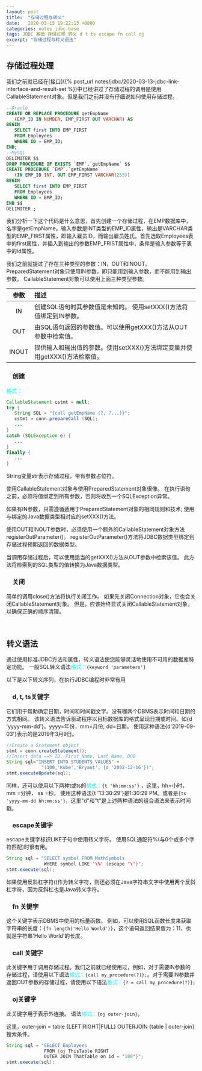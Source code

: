 ```yaml
---
layout: post
title:  "存储过程与转义"
date:   2020-03-15 19:22:13 +0800
categories: notes jdbc base
tags: JDBC 基础 存储过程 转义 d t ts escape fn call oj
excerpt: "存储过程与转义语法"
---
```


## 存储过程处理

我们之前就已经在[接口]({% post_url notes/jdbc/2020-03-13-jdbc-link-interface-and-result-set %})中已经讲过了存储过程的调用是使用CallableStatement对象。但是我们之前并没有仔细说如何使用存储过程。

```sql
--Oracle
CREATE OR REPLACE PROCEDURE getEmpName 
   (EMP_ID IN NUMBER, EMP_FIRST OUT VARCHAR) AS
BEGIN
   SELECT first INTO EMP_FIRST
   FROM Employees
   WHERE ID = EMP_ID;
END;
--MySQL
DELIMITER $$
DROP PROCEDURE IF EXISTS `EMP`.`getEmpName` $$
CREATE PROCEDURE `EMP`.`getEmpName`
   (IN EMP_ID INT, OUT EMP_FIRST VARCHAR(255))
BEGIN
   SELECT first INTO EMP_FIRST
   FROM Employees
   WHERE ID = EMP_ID;
END $$
DELIMITER ;
```

我们分析一下这个代码是什么意思，首先创建一个存储过程，在EMP数据库中，名字是getEmpName。输入参数是INT类型的EMP_ID属性，输出是VARCHAR类型的EMP_FIRST属性，即输入雇员ID，而输出雇员姓氏。首先选取Employees表中的first属性，并插入到输出的参数EMP_FRIST属性中，条件是输入参数等于表中的id属性。

我们之前就提过了存在三种类型的参数：IN，OUT和INOUT。 PreparedStatement对象只使用IN参数，即只能用到输入参数，而不能用到输出参数。 CallableStatement对象可以使用上面三种类型参数。

参数|描述
:--:|:--
IN|创建SQL语句时其参数值是未知的。 使用setXXX()方法将值绑定到IN参数。
OUT|由SQL语句返回的参数值。可以使用getXXX()方法从OUT参数中检索值。
INOUT|提供输入和输出值的参数。使用setXXX()方法绑定变量并使用getXXX()方法检索值。

### &emsp;创建

<span style="color:aqua">格式：</span>

```java
CallableStatement cstmt = null;
try {
   String SQL = "{call getEmpName (?, ?...)}";
   cstmt = conn.prepareCall (SQL);
   ...
}
catch (SQLException e) {
   ...
}
finally {
   ...
}
```

String变量str表示存储过程，带有参数占位符。

使用CallableStatement对象与使用PreparedStatement对象很像。 在执行语句之前，必须将值绑定到所有参数，否则将收到一个SQLException异常。

如果有IN参数，只需遵循适用于PreparedStatement对象的相同规则和技术; 使用与绑定的Java数据类型相对应的setXXX()方法。

使用OUT和INOUT参数时，必须使用一个额外的CallableStatement对象方法registerOutParameter()。 registerOutParameter()方法将JDBC数据类型绑定到存储过程预期返回的数据类型。

当调用存储过程后，可以使用适当的getXXX()方法从OUT参数中检索该值。 此方法将检索到的SQL类型的值转换为Java数据类型。

### &emsp;关闭

简单的调用close()方法将执行关闭工作。 如果先关闭Connection对象，它也会关闭CallableStatement对象。 但是，应该始终显式关闭CallableStatement对象，以确保正确的顺序清理。

&emsp;

## 转义语法

通过使用标准JDBC方法和属性，转义语法使您能够灵活地使用不可用的数据库特定功能。
一般SQL转义语法<span style="color:aqua">格式：</span>`{keyword 'parameters'}`

以下是以下转义序列，在执行JDBC编程时非常有用

### &emsp;d, t, ts关键字

它们用于帮助确定日期，时间和时间戳文字。没有哪两个DBMS表示时间和日期的方式相同。 该转义语法告诉驱动程序以目标数据库的格式呈现日期或时间。如{d 'yyyy-mm-dd'}。yyyy=年份，mm=月份; dd=日期。 使用这种语法{d'2019-09-03'}表示的是2019年3月9日。

```java
//Create a Statement object
stmt = conn.createStatement();
//Insert data ==> ID, First Name, Last Name, DOB
String sql="INSERT INTO STUDENTS VALUES" +
             "(100,'Kobe','Bryant', {d '2002-12-16'})";
stmt.executeUpdate(sql);
```

同样，还可以使用以下两种t或ts的<span style="color:aqua">格式：</span>`{t 'hh:mm:ss'}` ，这里，hh=小时，mm =分钟， ss =秒。 使用这种语法{t '13:30:29'}是1:30:29 PM。或者是`{ts 'yyyy-mm-dd hh:mm:ss'}`，这里"d"和"t"是上述两种语法的组合语法来表示时间戳。

### &emsp;escape关键字

escape关键字标识LIKE子句中使用转义字符。 使用SQL通配符%(与0个或多个字符匹配)时很有用。

```java
String sql = "SELECT symbol FROM MathSymbols
              WHERE symbol LIKE '\%' {escape '\'}";
stmt.execute(sql);
```

如果使用反斜杠字符(\)作为转义字符，则还必须在Java字符串文字中使用两个反斜杠字符，因为反斜杠也是Java转义字符。

### &emsp;fn 关键字

这个关键字表示DBMS中使用的标量函数。 例如，可以使用SQL函数长度来获取字符串的长度：`{fn length('Hello World')}`，这个语句返回结果值为：11，也就是字符串'Hello World'的长度。

### &emsp;call 关键字

此关键字用于调用存储过程。我们之前就已经使用过，例如，对于需要IN参数的存储过程，请使用以下语法<span style="color:aqua">格式：</span>`{call my_procedure(?)};`。对于需要IN参数并返回OUT参数的存储过程，请使用以下语法<span style="color:aqua">格式：</span>`{? = call my_procedure(?)};`

### &emsp;oj关键字

此关键字用于表示外连接。 语法<span style="color:aqua">格式：</span>`{oj outer-join}`。

这里，outer-join = table {LEFT|RIGHT|FULL} OUTERJOIN {table | outer-join} 搜索条件。

```java
String sql = "SELECT Employees
              FROM {oj ThisTable RIGHT
              OUTER JOIN ThatTable on id = '100'}";
stmt.execute(sql);
```
